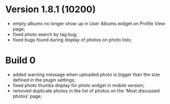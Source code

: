 # Version 1.8.1 (10200)
- empty albums no longer show up in User Albums widget on Profile View page;
- fixed photo search by tag bug;
- fixed bugs found during display of photos on photo lists;

# Build 0
- added warning message when uploaded photo is bigger than the size defined in the plugin settings;
- fixed photo thumbs display for photo widget in mobile version;
- removed duplicate photos in the list of photos on the ‘Most discussed photos’ page;